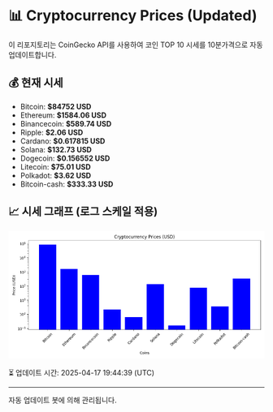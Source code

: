 
# 📊 Cryptocurrency Prices (Updated)

이 리포지토리는 CoinGecko API를 사용하여 코인 TOP 10 시세를 10분가격으로 자동 업데이트합니다.

## 💰 현재 시세
- Bitcoin: **$84752 USD**
- Ethereum: **$1584.06 USD**
- Binancecoin: **$589.74 USD**
- Ripple: **$2.06 USD**
- Cardano: **$0.617815 USD**
- Solana: **$132.73 USD**
- Dogecoin: **$0.156552 USD**
- Litecoin: **$75.01 USD**
- Polkadot: **$3.62 USD**
- Bitcoin-cash: **$333.33 USD**

## 📈 시세 그래프 (로그 스케일 적용)
![Crypto Prices](crypto_prices.png)

⏳ 업데이트 시간: 2025-04-17 19:44:39 (UTC)

---
자동 업데이트 봇에 의해 관리됩니다.

